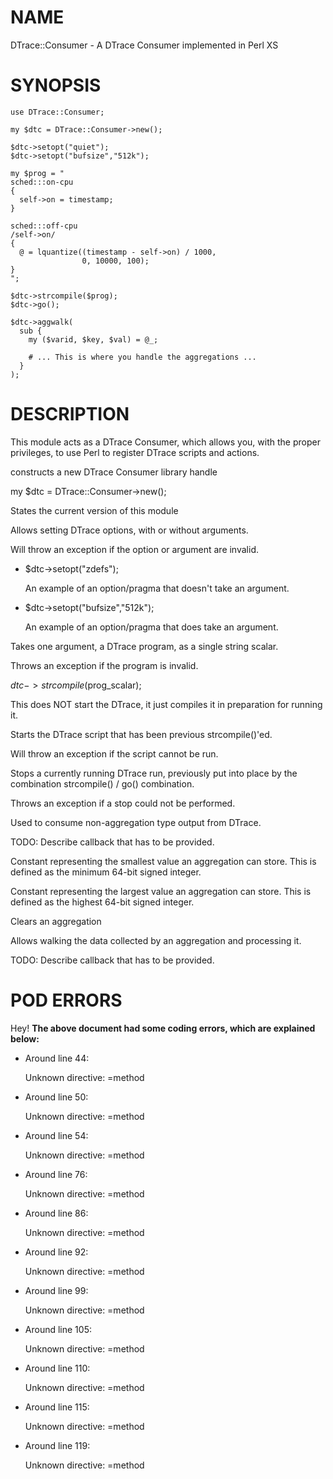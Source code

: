 # NAME

DTrace::Consumer - A DTrace Consumer implemented in Perl XS

# SYNOPSIS

    use DTrace::Consumer;

    my $dtc = DTrace::Consumer->new();

    $dtc->setopt("quiet");
    $dtc->setopt("bufsize","512k");

    my $prog = "
    sched:::on-cpu
    {
      self->on = timestamp;
    }
    
    sched:::off-cpu
    /self->on/
    {
      @ = lquantize((timestamp - self->on) / 1000,
                    0, 10000, 100);
    }
    ";

    $dtc->strcompile($prog);
    $dtc->go();

    $dtc->aggwalk(
      sub {
        my ($varid, $key, $val) = @_;
    
        # ... This is where you handle the aggregations ...
      }
    );

# DESCRIPTION

This module acts as a DTrace Consumer, which allows you, with the proper
privileges, to use Perl to register DTrace scripts and actions.

constructs a new DTrace Consumer library handle

my $dtc = DTrace::Consumer->new();

States the current version of this module

Allows setting DTrace options, with or without arguments.

Will throw an exception if the option or argument are invalid.

- $dtc->setopt("zdefs");

    An example of an option/pragma that doesn't take an argument.

- $dtc->setopt("bufsize","512k");

    An example of an option/pragma that does take an argument.

Takes one argument, a DTrace program, as a single string scalar.

Throws an exception if the program is invalid.

$dtc->strcompile($prog\_scalar);

This does NOT start the DTrace, it just compiles it in preparation for running it.

Starts the DTrace script that has been previous strcompile()'ed.

Will throw an exception if the script cannot be run.

Stops a currently running DTrace run, previously put into place by the combination
strcompile() / go() combination.

Throws an exception if a stop could not be performed.

Used to consume non-aggregation type output from DTrace.

TODO: Describe callback that has to be provided.

Constant representing the smallest value an aggregation can store.
This is defined as the minimum 64-bit signed integer.

Constant representing the largest value an aggregation can store.
This is defined as the highest 64-bit signed integer.

Clears an aggregation

Allows walking the data collected by an aggregation and processing it.

TODO: Describe callback that has to be provided.

# POD ERRORS

Hey! **The above document had some coding errors, which are explained below:**

- Around line 44:

    Unknown directive: =method

- Around line 50:

    Unknown directive: =method

- Around line 54:

    Unknown directive: =method

- Around line 76:

    Unknown directive: =method

- Around line 86:

    Unknown directive: =method

- Around line 92:

    Unknown directive: =method

- Around line 99:

    Unknown directive: =method

- Around line 105:

    Unknown directive: =method

- Around line 110:

    Unknown directive: =method

- Around line 115:

    Unknown directive: =method

- Around line 119:

    Unknown directive: =method
